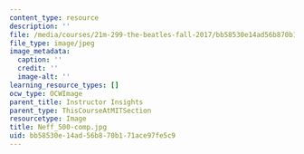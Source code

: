 ```yaml
---
content_type: resource
description: ''
file: /media/courses/21m-299-the-beatles-fall-2017/bb58530e14ad56b870b171ace97fe5c9_Neff_500-comp.jpg
file_type: image/jpeg
image_metadata:
  caption: ''
  credit: ''
  image-alt: ''
learning_resource_types: []
ocw_type: OCWImage
parent_title: Instructor Insights
parent_type: ThisCourseAtMITSection
resourcetype: Image
title: Neff_500-comp.jpg
uid: bb58530e-14ad-56b8-70b1-71ace97fe5c9
---
```

